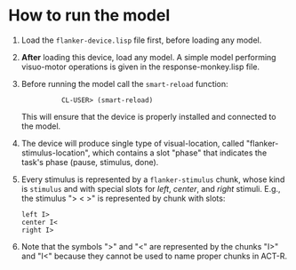 # How to run the model

  1. Load the `flanker-device.lisp` file first, before loading
     any model.
  2. __After__ loading this device, load any model. A simple
     model performing visuo-motor operations is given in the
     response-monkey.lisp file.
  3. Before running the model call the `smart-reload` function:

                   CL-USER> (smart-reload)

     This will ensure that the device is properly installed
     and connected to the model.
  4. The device will produce single type of visual-location,
     called "flanker-stimulus-location", which contains a
     slot "phase" that indicates the task's phase (pause,
     stimulus, done).
  5. Every stimulus is represented by a `flanker-stimulus`
     chunk, whose kind is `stimulus` and with special slots for
     _left_, _center_, and _right_ stimuli. E.g., the stimulus "> < >"
     is represented by chunk with slots:

         left I>
         center I<
         right I>

  6. Note that the symbols ">" and "<" are represented by the
     chunks "I>" and "I<" because they cannot be used to name
     proper chunks in ACT-R.

